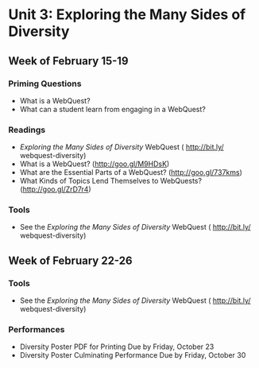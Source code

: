 # Unit 3: Exploring the Many Sides of Diversity

## Week of February 15-19

### Priming Questions
* What is a WebQuest?
* What can a student learn from engaging in a WebQuest?

### Readings
* *Exploring the Many Sides of Diversity* WebQuest ( http://bit.ly/
webquest-diversity)
* What is a WebQuest? (http://goo.gl/M9HDsK)
* What are the Essential Parts of a WebQuest? (http://goo.gl/737kms)
* What Kinds of Topics Lend Themselves to WebQuests? (http://goo.gl/ZrD7r4)

### Tools
* See the *Exploring the Many Sides of Diversity* WebQuest ( http://bit.ly/
webquest-diversity)

## Week of February 22-26

### Tools

* See the *Exploring the Many Sides of Diversity* WebQuest ( http://bit.ly/
webquest-diversity)

### Performances
* Diversity Poster PDF for Printing Due by Friday, October 23
* Diversity Poster Culminating Performance Due by Friday, October 30
